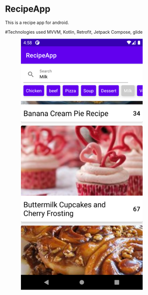 # RecipeApp
This is a recipe app for android. 

#Technologies used
MVVM, Kotlin, Retrofit, Jetpack Compose, glide

<div align="center">
    <img src="Screenshot_milk.png" width="400px"</img> 
</div>






